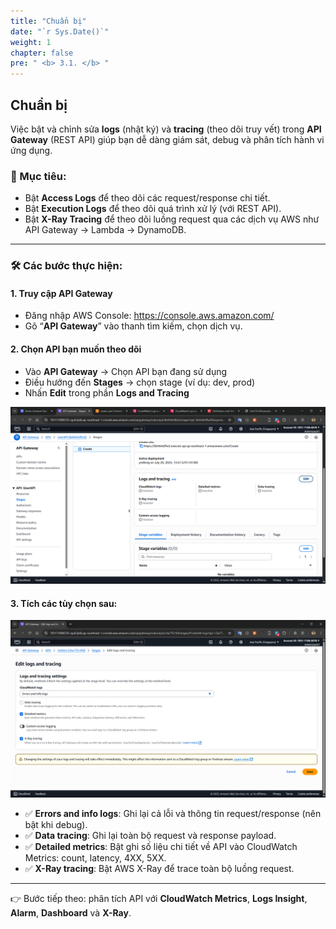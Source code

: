 ```yaml
---
title: "Chuẩn bị"
date: "`r Sys.Date()`"
weight: 1
chapter: false
pre: " <b> 3.1. </b> "
---
```


## Chuẩn bị

Việc bật và chỉnh sửa **logs** (nhật ký) và **tracing** (theo dõi truy vết) trong **API Gateway** (REST API) giúp bạn dễ dàng giám sát, debug và phân tích hành vi ứng dụng.

### 🎯 Mục tiêu:

- Bật **Access Logs** để theo dõi các request/response chi tiết.
- Bật **Execution Logs** để theo dõi quá trình xử lý (với REST API).
- Bật **X-Ray Tracing** để theo dõi luồng request qua các dịch vụ AWS như API Gateway → Lambda → DynamoDB.

---

### 🛠️ Các bước thực hiện:

#### 1. Truy cập API Gateway

- Đăng nhập AWS Console: https://console.aws.amazon.com/
- Gõ “**API Gateway**” vào thanh tìm kiếm, chọn dịch vụ.

#### 2. Chọn API bạn muốn theo dõi

- Vào **API Gateway** → Chọn API bạn đang sử dụng
- Điều hướng đến **Stages** → chọn stage (ví dụ: dev, prod)
- Nhấn **Edit** trong phần **Logs and Tracing**

![Edit](/images/Editlogandtracing/edit1.png)

#### 3. Tích các tùy chọn sau:

![Edit](/images/Editlogandtracing/edit2.png)

- ✅ **Errors and info logs**: Ghi lại cả lỗi và thông tin request/response (nên bật khi debug).
- ✅ **Data tracing**: Ghi lại toàn bộ request và response payload.
- ✅ **Detailed metrics**: Bật ghi số liệu chi tiết về API vào CloudWatch Metrics: count, latency, 4XX, 5XX.
- ✅ **X-Ray tracing**: Bật AWS X-Ray để trace toàn bộ luồng request.

---

👉 Bước tiếp theo: phân tích API với **CloudWatch Metrics**, **Logs Insight**, **Alarm**, **Dashboard** và **X-Ray**.
